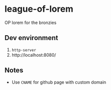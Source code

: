 # league-of-lorem
OP lorem for the bronzies

## Dev environment
1. ```http-server```
2. http://localhost:8080/

## Notes
- Use ```CNAME``` for github page with custom domain
